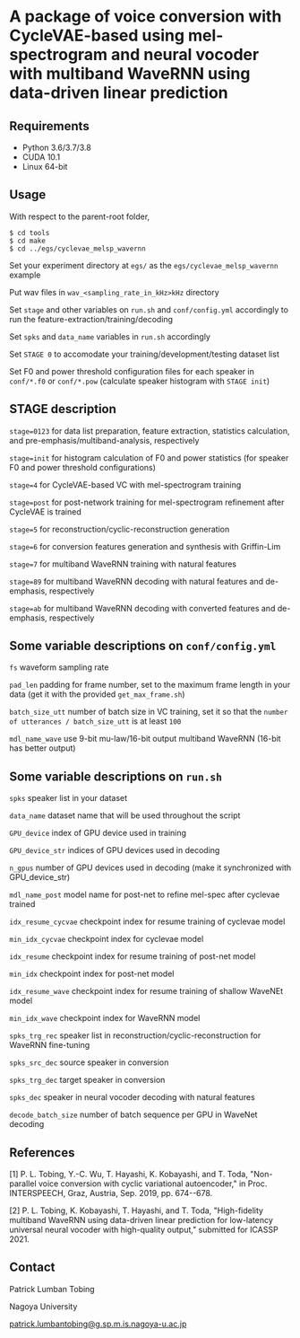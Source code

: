 # A package of voice conversion with CycleVAE-based using mel-spectrogram and neural vocoder with multiband WaveRNN using data-driven linear prediction


## Requirements

* Python 3.6/3.7/3.8
* CUDA 10.1
* Linux 64-bit


## Usage

With respect to the parent-root folder,

```
$ cd tools
$ cd make
$ cd ../egs/cyclevae_melsp_wavernn
```

Set your experiment directory at `egs/` as the `egs/cyclevae_melsp_wavernn` example

Put wav files in `wav_<sampling_rate_in_kHz>kHz` directory

Set `stage` and other variables on `run.sh` and `conf/config.yml` accordingly to run the feature-extraction/training/decoding

Set `spks` and `data_name` variables in `run.sh` accordingly

Set `STAGE 0` to accomodate your training/development/testing dataset list

Set F0 and power threshold configuration files for each speaker in `conf/*.f0` or `conf/*.pow` (calculate speaker histogram with `STAGE init`)


## STAGE description

`stage=0123` for data list preparation, feature extraction, statistics calculation, and pre-emphasis/multiband-analysis, respectively

`stage=init` for histogram calculation of F0 and power statistics (for speaker F0 and power threshold configurations)

`stage=4` for CycleVAE-based VC with mel-spectrogram training

`stage=post` for post-network training for mel-spectrogram refinement after CycleVAE is trained

`stage=5` for reconstruction/cyclic-reconstruction generation

`stage=6` for conversion features generation and synthesis with Griffin-Lim

`stage=7` for multiband WaveRNN training with natural features

`stage=89` for multiband WaveRNN decoding with natural features and de-emphasis, respectively

`stage=ab` for multiband WaveRNN decoding with converted features and de-emphasis, respectively


## Some variable descriptions on `conf/config.yml`

`fs` waveform sampling rate

`pad_len` padding for frame number, set to the maximum frame length in your data (get it with the provided `get_max_frame.sh`)

`batch_size_utt` number of batch size in VC training, set it so that the `number of utterances / batch_size_utt` is at least `100`

`mdl_name_wave` use 9-bit mu-law/16-bit output multiband WaveRNN (16-bit has better output)


## Some variable descriptions on `run.sh`

`spks` speaker list in your dataset

`data_name` dataset name that will be used throughout the script

`GPU_device` index of GPU device used in training

`GPU_device_str` indices of GPU devices used in decoding

`n_gpus` number of GPU devices used in decoding (make it synchronized with GPU_device_str)

`mdl_name_post` model name for post-net to refine mel-spec after cyclevae trained

`idx_resume_cycvae` checkpoint index for resume training of cyclevae model

`min_idx_cycvae` checkpoint index for cyclevae model

`idx_resume` checkpoint index for resume training of post-net model

`min_idx` checkpoint index for post-net model

`idx_resume_wave` checkpoint index for resume training of shallow WaveNEt model

`min_idx_wave` checkpoint index for WaveRNN model

`spks_trg_rec` speaker list in reconstruction/cyclic-reconstruction for WaveRNN fine-tuning

`spks_src_dec` source speaker in conversion

`spks_trg_dec` target speaker in conversion

`spks_dec` speaker in neural vocoder decoding with natural features

`decode_batch_size` number of batch sequence per GPU in WaveNet decoding


## References

[1] P. L. Tobing, Y.-C. Wu, T. Hayashi, K. Kobayashi, and T. Toda, "Non-parallel voice conversion with cyclic variational autoencoder," in Proc. INTERSPEECH, Graz, Austria, Sep. 2019, pp. 674--678.

[2] P. L. Tobing, K. Kobayashi, T. Hayashi, and T. Toda, "High-fidelity multiband WaveRNN using data-driven linear prediction for low-latency universal neural vocoder with high-quality output," submitted for ICASSP 2021.


## Contact


Patrick Lumban Tobing

Nagoya University

patrick.lumbantobing@g.sp.m.is.nagoya-u.ac.jp
